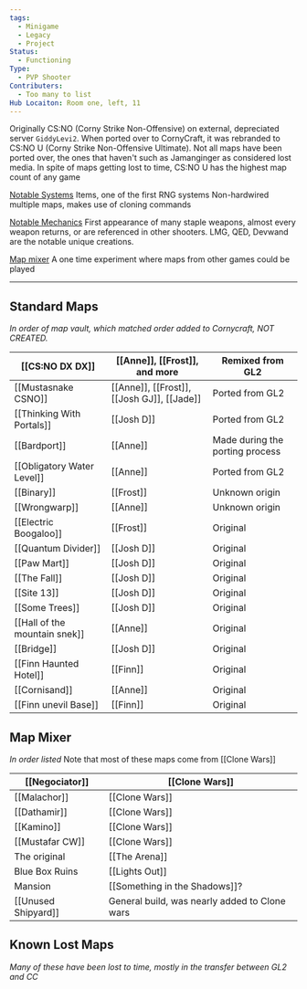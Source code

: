 ```yaml
---
tags:
  - Minigame
  - Legacy
  - Project
Status:
  - Functioning
Type:
  - PVP Shooter
Contributers:
  - Too many to list
Hub Locaiton: Room one, left, 11
---
```

Originally CS:NO (Corny Strike Non-Offensive) on external, depreciated server `GiddyLevi2`. When ported over to CornyCraft, it was rebranded to CS:NO U (Corny Strike Non-Offensive Ultimate). Not all maps have been ported over, the ones that haven't such as Jamanginger as considered lost media. In spite of maps getting lost to time, CS:NO U has the highest map count of any game

<u>Notable Systems</u>
Items, one of the first RNG systems
Non-hardwired multiple maps, makes use of cloning commands

<u>Notable Mechanics</u>
First appearance of many staple weapons, almost every weapon returns, or are referenced in other shooters. LMG, QED, Devwand are the notable unique creations.

<u>Map mixer</u>
A one time experiment where maps from other games could be played

---
## Standard Maps
*In order of map vault, which matched order added to Cornycraft, NOT CREATED.*

| [[CS:NO DX DX]]               | [[Anne]], [[Frost]], and more              | Remixed from GL2                |
| ----------------------------- | ------------------------------------------ | ------------------------------- |
| [[Mustasnake CSNO]]           | [[Anne]], [[Frost]], [[Josh GJ]], [[Jade]] | Ported from GL2                 |
| [[Thinking With Portals]]     | [[Josh D]]                                 | Ported from GL2                 |
| [[Bardport]]                  | [[Anne]]                                   | Made during the porting process |
| [[Obligatory Water Level]]    | [[Anne]]                                   | Ported from GL2                 |
| [[Binary]]                    | [[Frost]]                                  | Unknown origin                  |
| [[Wrongwarp]]                 | [[Anne]]                                   | Unknown origin                  |
| [[Electric Boogaloo]]         | [[Frost]]                                  | Original                        |
| [[Quantum Divider]]           | [[Josh D]]                                 | Original                        |
| [[Paw Mart]]                  | [[Josh D]]                                 | Original                        |
| [[The Fall]]                  | [[Josh D]]                                 | Original                        |
| [[Site 13]]                   | [[Josh D]]                                 | Original                        |
| [[Some Trees]]                | [[Josh D]]                                 | Original                        |
| [[Hall of the mountain snek]] | [[Anne]]                                   | Original                        |
| [[Bridge]]                    | [[Josh D]]                                 | Original                        |
| [[Finn Haunted Hotel]]        | [[Finn]]                                   | Original                        |
| [[Cornisand]]                 | [[Anne]]                                   | Original                        |
| [[Finn unevil Base]]          | [[Finn]]                                   | Original                        |
## Map Mixer
*In order listed*
Note that most of these maps come from [[Clone Wars]]

| [[Negociator]]      | [[Clone Wars]]                                |
| ------------------- | --------------------------------------------- |
| [[Malachor]]        | [[Clone Wars]]                                |
| [[Dathamir]]        | [[Clone Wars]]                                |
| [[Kamino]]          | [[Clone Wars]]                                |
| [[Mustafar CW]]     | [[Clone Wars]]                                |
| The original        | [[The Arena]]                                 |
| Blue Box Ruins      | [[Lights Out]]                                |
| Mansion             | [[Something in the Shadows]]?                 |
| [[Unused Shipyard]] | General build, was nearly added to Clone wars |
## Known Lost Maps
*Many of these have been lost to time, mostly in the transfer between GL2 and CC*
